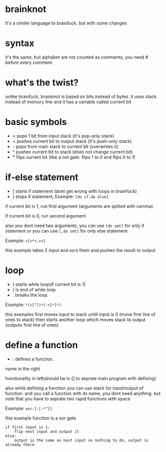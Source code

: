 # brainknot
It's a similer language to brainfuck. but with some changes

# syntax
it's the same, but alphabet are not counted as comments, you need # before every comment

# what's the twist?
unlike brainfuck, brainknot is based on bits instead of bytes.
it uses stack instead of memory line
and it has a variable called current bit

# basic symbols
- \> pops 1 bit from input stack (it's pop-only stack)
- \< pushes current bit to output stack (it's push-only stack)
- \- pops from main stack to current bit (overwrites it)
- \^ pushes current bit to stack (does not change current bit)
- \* flips current bit (like a not gate. flips 1 to 0 and flips 0 to 1)

# if-else statement
- \[ starts if statement (dont get wrong with loops in brainfuck)
- \] stops if statement, Example: `[do if,do else]`

if current bit is 1, run first argument (arguments are splited with camma)

if current bit is 0, run second argument

also you dont need two arguments, you can use `[do smt]` for only if statement
or you can use `[,do smt]` for only else statement.

Example: `>[>*<,><]`

this example takes 2 input and xors them and pushes the result to output

# loop
- \( starts while loop(if current bit is 1)
- \) is end of while loop
- \. breaks the loop.

Example: `*(>[^])*(-<[*]*)`

this examples first moves input to stack untill input is 0 (move first line of ones to stack)
then starts another loop which moves stack to output (outputs first line of ones)

# define a function
- \: defines a function.

name in the right

functionality in left(should be in [] to seprate main program with defining)

also while defining a function you can use stack for input/output of function.
and you call a function with its name, you dont need anything.
but note that you have to seprate two rapid functions with space

Example:
`xor:[-[-*^]]`

this example function is a xor gate

    if first input is 1:
        flip next input and output it
    else:
        output is the same as next input so nothing to do, output is already there
